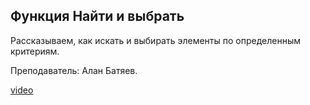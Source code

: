 ## Функция Найти и выбрать

Рассказываем, как искать и выбирать элементы по определенным критериям.

Преподаватель: Алан Батяев. 

[video](https://player.softculture.cc/embed/online/ARC/ARC_59.21.12_L3-5_Find_and_Select)